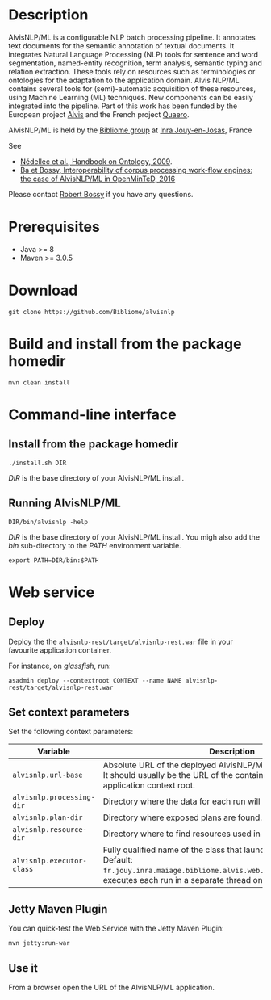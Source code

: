 # Description

AlvisNLP/ML is a configurable NLP batch processing pipeline. It annotates text documents for the semantic annotation of textual documents. It integrates Natural Language Processing (NLP) tools for sentence and word segmentation, named-entity recognition, term analysis, semantic typing and relation extraction. These tools rely on resources such as terminologies or ontologies for the adaptation to the application domain. Alvis NLP/ML contains several tools for (semi)-automatic acquisition of these resources, using Machine Learning (ML) techniques. New components can be easily integrated into the pipeline. Part of this work has been funded by the European project [Alvis](http://cordis.europa.eu/ist/kct/alvis_synopsis.htm) and the French project [Quaero](http://www.quaero.org/module_technologique/alvisae-alvis-annotation-editor/).


AlvisNLP/ML is held by the [Bibliome group](http://maiage.jouy.inra.fr/?q=fr/bibliome/) at [Inra Jouy-en-Josas](http://www.jouy.inra.fr/en), France

See
- [Nédellec et al., Handbook on Ontology, 2009](http://www.springer.com/us/book/9783540709992).
- [Ba et Bossy, Interoperability of corpus processing work-flow engines: the case of AlvisNLP/ML in OpenMinTeD, 2016](http://interop2016.github.io//pdf/INTEROP-4.pdf)
 
      
Please contact [Robert Bossy](mailto:robert.bossy@inra.fr) if you have any questions.

# Prerequisites

* Java >= 8
* Maven >= 3.0.5

# Download

`git clone https://github.com/Bibliome/alvisnlp`

# Build and install from the package homedir

`mvn clean install`


# Command-line interface

## Install from the package homedir

`./install.sh DIR`

*DIR* is the base directory of your AlvisNLP/ML install.


## Running AlvisNLP/ML

`DIR/bin/alvisnlp -help`

*DIR* is the base directory of your AlvisNLP/ML install. You migh also add the *bin* sub-directory to the *PATH* environment variable.

`export PATH=DIR/bin:$PATH`

# Web service

## Deploy

Deploy the the `alvisnlp-rest/target/alvisnlp-rest.war` file in your favourite application container.

For instance, on *glassfish*, run:

`asadmin deploy --contextroot CONTEXT --name NAME alvisnlp-rest/target/alvisnlp-rest.war`

## Set context parameters

Set the following context parameters:

| Variable | Description |
| --- | --- |
| `alvisnlp.url-base` | Absolute URL of the deployed AlvisNLP/ML application. <br> It should usually be the URL of the container cocatenated with the application context root. |
| `alvisnlp.processing-dir` | Directory where the data for each run will be stored. |
| `alvisnlp.plan-dir` | Directory where exposed plans are found. |
| `alvisnlp.resource-dir` | Directory where to find resources used in plans. |
| `alvisnlp.executor-class` | Fully qualified name of the class that launches runs. <br> Default: `fr.jouy.inra.maiage.bibliome.alvis.web.executor.ThreadExecutor`, executes each run in a separate thread on the same server. |

## Jetty Maven Plugin

You can quick-test the Web Service with the Jetty Maven Plugin:

`mvn jetty:run-war`

## Use it

From a browser open the URL of the AlvisNLP/ML application.

